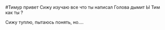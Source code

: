 #Тимур привет
Сижу изучаю все что ты написал
Голова дымит
Ы
Тим как ты ?


Сижу туплю, пытаюсь понять, но....